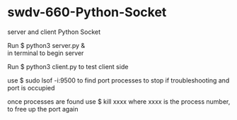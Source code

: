 # swdv-660-Python-Socket
server and client Python Socket

Run $ python3 server.py &  
    in terminal to begin server

Run $ python3 client.py
to test client side

use $ sudo lsof -i:9500
to find port processes to stop if troubleshooting and port is occupied

once processes are found use $ kill xxxx
where xxxx is the process number, to free up the port again